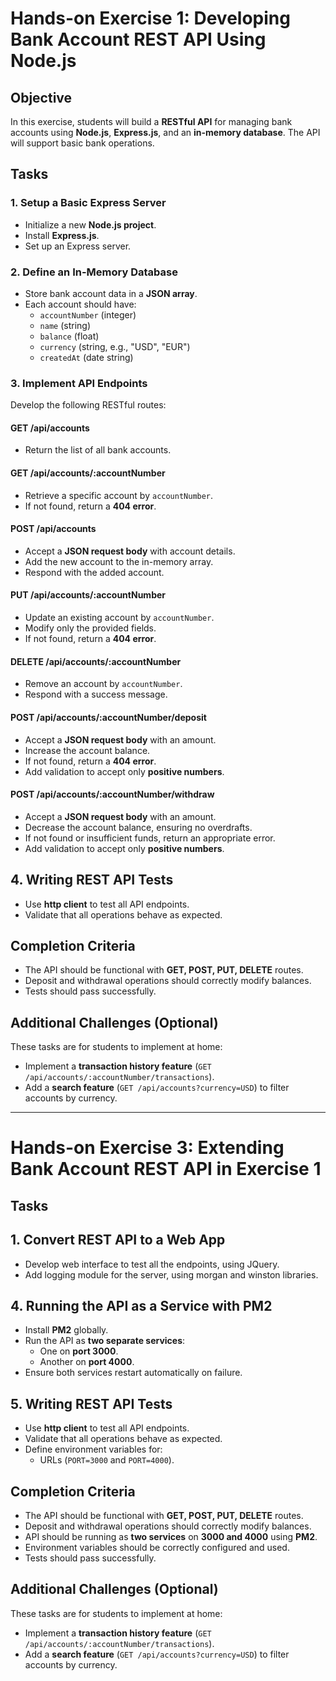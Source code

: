 # **Hands-on Exercise 1: Developing Bank Account REST API Using Node.js**

## **Objective**
In this exercise, students will build a **RESTful API** for managing bank accounts using **Node.js**, **Express.js**, and an **in-memory database**. 
The API will support basic bank operations.



## **Tasks**

### **1. Setup a Basic Express Server**
- Initialize a new **Node.js project**.
- Install **Express.js**.
- Set up an Express server.



### **2. Define an In-Memory Database**
- Store bank account data in a **JSON array**.
- Each account should have:
  - `accountNumber` (integer)
  - `name` (string)
  - `balance` (float)
  - `currency` (string, e.g., "USD", "EUR")
  - `createdAt` (date string)



### **3. Implement API Endpoints**
Develop the following RESTful routes:

#### **GET /api/accounts**
- Return the list of all bank accounts.

#### **GET /api/accounts/:accountNumber**
- Retrieve a specific account by `accountNumber`.
- If not found, return a **404 error**.

#### **POST /api/accounts**
- Accept a **JSON request body** with account details.
- Add the new account to the in-memory array.
- Respond with the added account.

#### **PUT /api/accounts/:accountNumber**
- Update an existing account by `accountNumber`.
- Modify only the provided fields.
- If not found, return a **404 error**.

#### **DELETE /api/accounts/:accountNumber**
- Remove an account by `accountNumber`.
- Respond with a success message.

#### **POST /api/accounts/:accountNumber/deposit**
- Accept a **JSON request body** with an amount.
- Increase the account balance.
- If not found, return a **404 error**.
- Add validation to accept only **positive numbers**.

#### **POST /api/accounts/:accountNumber/withdraw**
- Accept a **JSON request body** with an amount.
- Decrease the account balance, ensuring no overdrafts.
- If not found or insufficient funds, return an appropriate error.
- Add validation to accept only **positive numbers**.



## **4. Writing REST API Tests**
- Use **http client** to test all API endpoints.
- Validate that all operations behave as expected.



## **Completion Criteria**
- The API should be functional with **GET, POST, PUT, DELETE** routes.
- Deposit and withdrawal operations should correctly modify balances.
- Tests should pass successfully.



## **Additional Challenges (Optional)**
These tasks are for students to implement at home:

- Implement a **transaction history feature** (`GET /api/accounts/:accountNumber/transactions`).
- Add a **search feature** (`GET /api/accounts?currency=USD`) to filter accounts by currency.

---







# **Hands-on Exercise 3: Extending Bank Account REST API in Exercise 1**


## **Tasks**


## **1. Convert REST API to a Web App**
- Develop web interface to test all the endpoints, using JQuery.
- Add logging module for the server, using morgan and winston libraries.


## **4. Running the API as a Service with PM2**
- Install **PM2** globally.
- Run the API as **two separate services**:
  - One on **port 3000**.
  - Another on **port 4000**.
- Ensure both services restart automatically on failure.


## **5. Writing REST API Tests**
- Use **http client** to test all API endpoints.
- Validate that all operations behave as expected.
- Define environment variables for:
  - URLs (`PORT=3000` and `PORT=4000`).


## **Completion Criteria**
- The API should be functional with **GET, POST, PUT, DELETE** routes.
- Deposit and withdrawal operations should correctly modify balances.
- API should be running as **two services** on **3000 and 4000** using **PM2**.
- Environment variables should be correctly configured and used.
- Tests should pass successfully.



## **Additional Challenges (Optional)**
These tasks are for students to implement at home:

- Implement a **transaction history feature** (`GET /api/accounts/:accountNumber/transactions`).
- Add a **search feature** (`GET /api/accounts?currency=USD`) to filter accounts by currency.
